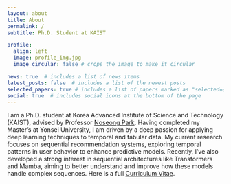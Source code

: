 ```yaml
---
layout: about
title: About
permalink: /
subtitle: Ph.D. Student at KAIST

profile:
  align: left
  image: profile_img.jpg
  image_circular: false # crops the image to make it circular

news: true  # includes a list of news items
latest_posts: false  # includes a list of the newest posts
selected_papers: true # includes a list of papers marked as "selected={true}"
social: true  # includes social icons at the bottom of the page
---
```


I am a Ph.D. student at Korea Advanced Institute of Science and Technology (KAIST), advised by Professor [Noseong Park](https://sites.google.com/view/npark/home?authuser=0). Having completed my Master’s at Yonsei University, I am driven by a deep passion for applying deep learning techniques to temporal and tabular data. My current research focuses on sequential recommendation systems, exploring temporal patterns in user behavior to enhance predictive models. Recently, I’ve also developed a strong interest in sequential architectures like Transformers and Mamba, aiming to better understand and improve how these models handle complex sequences. Here is a full [Curriculum Vitae](https://yehjin-shin.github.io/assets/pdf/CV.pdf).
